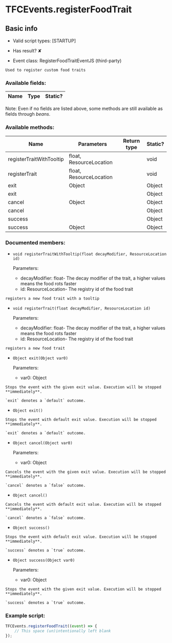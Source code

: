 # TFCEvents.registerFoodTrait

## Basic info

- Valid script types: [STARTUP]

- Has result? ✘

- Event class: RegisterFoodTraitEventJS (third-party)

```
Used to register custom food traits
```

### Available fields:

| Name | Type | Static? |
| ---- | ---- | ------- |

Note: Even if no fields are listed above, some methods are still available as fields through *beans*.

### Available methods:

| Name | Parameters | Return type | Static? |
| ---- | ---------- | ----------- | ------- |
| registerTraitWithTooltip | float, ResourceLocation |  | void | ✘ |
| registerTrait | float, ResourceLocation |  | void | ✘ |
| exit | Object |  | Object | ✘ |
| exit |  |  | Object | ✘ |
| cancel | Object |  | Object | ✘ |
| cancel |  |  | Object | ✘ |
| success |  |  | Object | ✘ |
| success | Object |  | Object | ✘ |


### Documented members:

- `void registerTraitWithTooltip(float decayModifier, ResourceLocation id)`

  Parameters:
  - decayModifier: float- The decay modifier of the trait, a higher values means the food rots faster
  - id: ResourceLocation- The registry id of the food trait

```
registers a new food trait with a tooltip
```

- `void registerTrait(float decayModifier, ResourceLocation id)`

  Parameters:
  - decayModifier: float- The decay modifier of the trait, a higher values means the food rots faster
  - id: ResourceLocation- The registry id of the food trait

```
registers a new food trait
```

- `Object exit(Object var0)`

  Parameters:
  - var0: Object

```
Stops the event with the given exit value. Execution will be stopped **immediately**.

`exit` denotes a `default` outcome.
```

- `Object exit()`
```
Stops the event with default exit value. Execution will be stopped **immediately**.

`exit` denotes a `default` outcome.
```

- `Object cancel(Object var0)`

  Parameters:
  - var0: Object

```
Cancels the event with the given exit value. Execution will be stopped **immediately**.

`cancel` denotes a `false` outcome.
```

- `Object cancel()`
```
Cancels the event with default exit value. Execution will be stopped **immediately**.

`cancel` denotes a `false` outcome.
```

- `Object success()`
```
Stops the event with default exit value. Execution will be stopped **immediately**.

`success` denotes a `true` outcome.
```

- `Object success(Object var0)`

  Parameters:
  - var0: Object

```
Stops the event with the given exit value. Execution will be stopped **immediately**.

`success` denotes a `true` outcome.
```



### Example script:

```js
TFCEvents.registerFoodTrait((event) => {
	// This space (un)intentionally left blank
});
```


